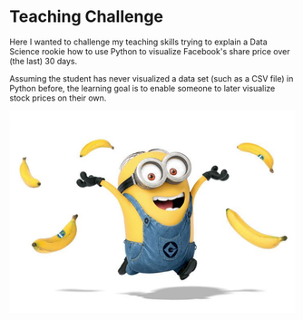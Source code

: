 
# Teaching Challenge

Here I wanted to challenge my teaching skills trying to explain a Data Science rookie how to use Python to visualize Facebook's share price over (the last) 30 days. 

Assuming the student has never visualized a data set (such as a CSV file) in Python before, the learning goal is to enable someone to later visualize stock prices on their own.

![](pics/12ba2abb8f366ddb2d3a8688b691e694--minions-love-minions-despicable-me.jpg)
